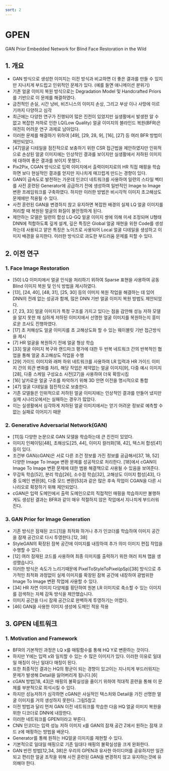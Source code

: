 ```yaml
---
sort: 2
---
```


# GPEN  
GAN Prior Embedded Network for Blind Face Restoration in the Wild  

## 1. 개요
   - GAN 방식으로 생성한 이미지는 이전 방식과 비교하면 더 좋은 결과를 만들 수 있지만 지나치게 부드럽고 인위적인 문제가 있다. (예를 들면 애니메이션 분위기)
   - 기존 얼굴 이미지 복원 방식으로는 Degradation Model 및 Handcrafted Priors를 기반으로 이 문제를 해결하였다.
   - 금전적인 손실, 시간 낭비, 비즈니스의 이미지 손상, 그리고 부상 이나 사망에 이르기까지 다양하고 심각
   - 최근에는 다양한 연구가 진행되어 많은 진전이 있었지만 실생활에서 발생한 알 수 없고 복잡한 저하로 인한 LQ(Low Quality) 얼굴 이미지의 블라인드 복원(BFR)은 여전히 어려운 연구 과제로 남아있다.  
   - 이러한 문제를 해결하기 위하여 [49], [29, 28, 9], [16], [27] 등 여러 BFR 방법이 제안되었다.  
   - [47]얼굴 디테일을 점진적으로 보충하기 위한 CSR 접근법을 제안하였지만 인위적으로 손상된 얼굴 이미지에는 인상적인 결과를 보이지만 실생활에서 저하된 이미지에 대하여 좋은 결과를 보이지 못했다.  
   - Pix2Pix, CGAN 방식으로 입력 이미지에서 출력이미지로의 HR 직접 매핑을 학습하면 보다 현실적인 결과를 얻지만 지나치게 매끄럽게 만드는 경향이 있다.  
   - GAN이 급속도로 발전하는 가운데 인코더 네트워크를 사용하여 일련의 스타일 벡터를 사전 훈련된 Generator에 공급하기 전에 생성하여 일반적인 Image to Image 변환 프레임워크를 구축하였다. 하지만 이러한 방법은 비시각적 이미지 초고해상도 문제에만 적용될 수 있다.  
   - 사전 훈련된 GAN을 변경하지 핞고 유지하면 복잡한 배경의 실제 LQ 얼굴 이미지를 처리할 때 복원된 얼굴의 화질이 불안정하게 된다.  
   - 제안하는 모델은 일련의 합성 LQ-GQ 얼굴 이미지 쌍에 의해 미세 조정되며 U형태 DNN에 적합하도록 깊게 설계, 깊은 특징은 Global 얼굴 재현을 위한 Code를 생성하는데 사용되고 얕은 특징은 노이즈로 사용되어 Local 얼굴 디테일을 생성하고 이미지 배경을 유지한다. 이러한 방식으로 과도한 부드러움 문제를 피할 수 있다.

## 2. 이전 연구
### 1. Face Image Restoration
   - [50] LQ 이미지에서 얼굴 인식을 처리하기 위하여 Sparse 표현을 사용하여 공동 Blind 이미지 복원 및 인식 방법을 제시하였다.  
   - [13], [24, 40], [48, 31], [25, 30] 등의 이미지 복원 작업을 해결하는 데 있어 DNN의 전례 없는 성공과 함께, 많은 DNN 기반 얼굴 이미지 복원 방법도 제안되었다.  
   - [7, 23, 33] 얼굴 이미지가 특정 구조를 가지고 있다는 점을 감안해 성능 저하 모델을 알지 못한 채 심하게 저하된 이미지에서 선명한 얼굴 이미지를 복원하는지 흥미로운 조사도 진행하였다.  
   - [17] 초 저해상도 얼굴 이미지를 초 고해상도화 할 수 있는 웨이블릿 기반 접근방식을 제시  
   - [7] HR 얼굴을 복원하기 전에 얼굴 형상 학습  
   - [33] 얼굴 이미지 복구와 랜드마크 평가에 대한 두 반복 네트워크 간의 반복적인 협업을 통해 얼굴 초고해상도 작업을 수행  
   - [29] 가이드 이미지와 래퍼 하위 네트워크를 사용하여 LR 입력과 HR 가이드 이미지 간의 외관 변화를 처리, 해당 작업은 제약없는 얼굴 이미지[9], 다중 예시 이미지[28], 다중 스케일 구성요소 사전[27]을 사용하여 더욱 확장시킴  
   - [16] 날카로운 얼굴 구조를 파악하기 위해 3D 안면 이전을 명시적으로 통합
   - [47] 얼굴 디테일을 점진적으로 보충한다.  
   - 기존 모델들은 인위적으로 저하된 얼굴 이미지에는 인상적인 결과를 만들어 냈지만 실제 시나리오에서는 실패하는 경우가 많았다.  
   - 이는 실생활에서 심각하게 저하된 얼굴 이미지에서는 얻기 어려운 정보로 예측할 수 없는 실패로 이어지기 때문  

### 2. Generative Adversarial Network(GAN)  
   - [11]등 다양한 논문으로 GAN 모델을 학습하는데 큰 진전이 있었다.
   - 이미지 인페이팅[48], 초해상도[25, 44], 이미지 컬러화[18, 42], 텍스처 합성[41] 등이 있다.  
   - 조건부 GAN(cGAN)은 서로 다른 조건 정보를 가진 정보를 공급해서[37, 18, 52] 다양한 Image To Image 변환 문제를 성공적으로 처리한다. [18]에서 cGAN이 Image To Image 변환 문제에 대한 범용 해결책으로 사용될 수 있음을 보여준다.  
   - 무감독 학습[52], 분리 학습[26], 소수점 학습[32], 고해상도 이미지 합성[43], 다중 도메인 변환[8], 다중 모드 변환[53]과 같은 많은 후속 작업이 CGAN을 다른 시나리오로 확장하기 위해 제안되었다.
   - cGAN은 입력 도메인에서 출력 도메인으로의 직접적인 매핑을 학습하지만 불행하게도 생성된 결과는 BFR과 같이 매우 적절하지 않은 작업에서 지나치게 부드러워 진다.  

### 3. GAN Prior for Image Generation  
   - 기존 방식은 잠재된 코드[1]을 최적화 하거나 추가 인코더를 학습하여 이미지 공간을 잠재 공간으로 다시 투영한다.[12, 38]  
   - StyleGAN의 확장된 잠복 공간에 이미지를 내장하여 추가 의미 이미지 편집 작업을 수행할 수 있다.  
   - [12] 여러 잠재된 코드를 사용하여 최종 이미지를 출력하기 위한 여러 피쳐 맵을 생성했습니다.  
   - 이러한 방식은 속도가 느리기때문에 PixelToStyleToPixel(pSp)[38] 방식으로 추가적인 최적화 과정없이 실제 이미지를 확장된 잠복 공간에 내장하여 광범위한 Image To Image 변환 작업에 사용할 수 있다.  
   - [34] HR 자연 이미지 다양체를 횡단하여 원본 LR 이미지로 축소할 수 있는 이미지를 검색하는 자체 감독 방식을 제안했습니다.  
   - 이미지 공간을 다시 잠재 공간으로 완벽하게 투영하기는 어렵다.  
   - [46] GAN을 사용한 이미지 생성에 도메인 적응 적용  

## 3. GPEN 네트워크  
### 1. Motivation and Framework  
   - BFR의 기본적인 과정은 LQ x를 매핑함수를 통해 HQ Y로 변환하는 것이다.  
   - 하지만 Y에는 입력 x와 일치할 수 있는 수 많은 이미지가 있다. 이러한 이유로 일대일 매칭이 아닌 일대다 매칭이 된다.  
   - 또한 최종적인 결과는 HQ의 평균이 되는 경향이 있고이는 지나치게 부드러워지는 문제가 발생해 Detail을 잃어버리게 됩니다.[6]  
   - cGAN 방법[18, 43]은 매핑의 불확실성을 줄이기 위하여 적대적 훈련을 통해 이 문제를 부분적으로 희석시킬 수 있다.  
   - 하지만 성능저하가 심각하면 cGAN은 사실적인 텍스처와 Detail을 가진 선명한 얼굴 이미지를 거의 생성하지 못한다. 그림5참고  
   - 이전 방법과 달리 먼저 GAN 이전 네트워크를 학습한 다음 HQ 얼굴 이미지 복원을 위한 디코더로 DNN에 내장한다.  
   - 이러한 네트워크를 GPEN이라고 부른다.  
   - CNN 인코더는 입력 성능 저하 이미지 x를 GAN의 잠재 공간 Z에서 원하는 잠재 코드 z에 매핑하는 방법을 배운다.  
   - Generator를 통해 원하는 HQ얼굴 이미지를 재현할 수 있다.  
   - 기본적으로 일대일 매핑으로 기존 일대다 매핑의 불확실성을 크게 완화한다.  
   - GAN 반전 방법[12,34, 38]은 우리의 GPEN과 유사한 아이디어를 공유하지만 일관되고 편리한 얼굴 조작을 위해 사전 훈련된 GAN을 변경하지 않고 유지하는것에 유의해야 한다.  